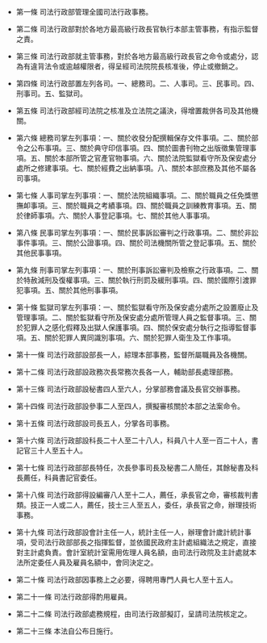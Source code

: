 * 第一條 司法行政部管理全國司法行政事務。

* 第二條 司法行政部對於各地方最高級行政長官執行本部主管事務，有指示監督之責。

* 第三條 司法行政部就主管事務，對於各地方最高級行政長官之命令或處分，認為有違背法令或逾越權限者，得呈經司法院院長核准後，停止或撤銷之。

* 第四條 司法行政部置左列各司。一、總務司。二、人事司。三、民事司。四、刑事司。五、監獄司。

* 第五條 司法行政部經司法院之核准及立法院之議決，得增置裁併各司及其他機關。

* 第六條 總務司掌左列事項：一、關於收發分配撰輯保存文件事項。二、關於部令之公布事項。三、關於典守印信事項。四、關於圖書刊物之出版徵集管理事項。五、關於本部所管之官產官物事項。六、關於法院監獄看守所及保安處分處所之修建事項。七、關於經費之出納事項。八、關於本部庶務及其他不屬各司事項。

* 第七條 人事司掌左列事項：一、關於法院組織事項。二、關於職員之任免獎懲撫卹事項。三、關於職員之考績事項。四、關於職員之訓練教育事項。五、關於律師事項。六、關於人事登記事項。七、關於其他人事事項。

* 第八條 民事司掌左列事項：一、關於民事訴訟審判之行政事項。二、關於非訟事件事項。三、關於公證事項。四、關於司法機關所管之登記事項。五、關於其他民事事項。

* 第九條 刑事司掌左列事項：一、關於刑事訴訟審判及檢察之行政事項。二、關於特赦減刑及復權事項。三、關於執行刑罰及緩刑事項。四、關於國際引渡罪犯事項。五、關於其他刑事事項。

* 第十條 監獄司掌左列事項：一、關於監獄看守所及保安處分處所之設置廢止及管理事項。二、關於監獄看守所及保安處分處所管理人員之監督事項。三、關於犯罪人之感化假釋及出獄人保護事項。四、關於保安處分執行之指導監督事項。五、關於犯罪人異同識別事項。六、關於犯罪人衛生及工作事項。

* 第十一條 司法行政部設部長一人，綜理本部事務，監督所屬職員及各機關。

* 第十二條 司法行政部設政務次長常務次長各一人，輔助部長處理部務。

* 第十三條 司法行政部設秘書四人至六人，分掌部務會議及長官交辦事務。

* 第十四條 司法行政部設參事二人至四人，撰擬審核關於本部之法案命令。

* 第十五條 司法行政部設司長五人，分掌各司事務。

* 第十六條 司法行政部設科長二十人至二十八人，科員八十人至一百二十人，書記官三十人至五十人。

* 第十七條 司法行政部部長特任，次長參事司長及秘書二人簡任，其餘秘書及科長薦任，科員書記官委任。

* 第十八條 司法行政部得設編審八人至十二人，薦任，承長官之命，審核裁判書類。技正一人或二人，薦任，技士三人至五人，委任，承長官之命，辦理技術事務。

* 第十九條 司法行政部設會計主任一人，統計主任一人，辦理會計歲計統計事項，受司法行政部部長之指揮監督，並依國民政府主計處組織法之規定，直接對主計處負責。會計室統計室需用佐理人員名額，由司法行政院及主計處就本法所定委任人員及雇員名額中，會同決定之。

* 第二十條 司法行政部因事務上之必要，得聘用專門人員七人至十五人。

* 第二十一條 司法行政部得酌用雇員。

* 第二十二條 司法行政部處務規程，由司法行政部擬訂，呈請司法院核定之。

* 第二十三條 本法自公布日施行。

